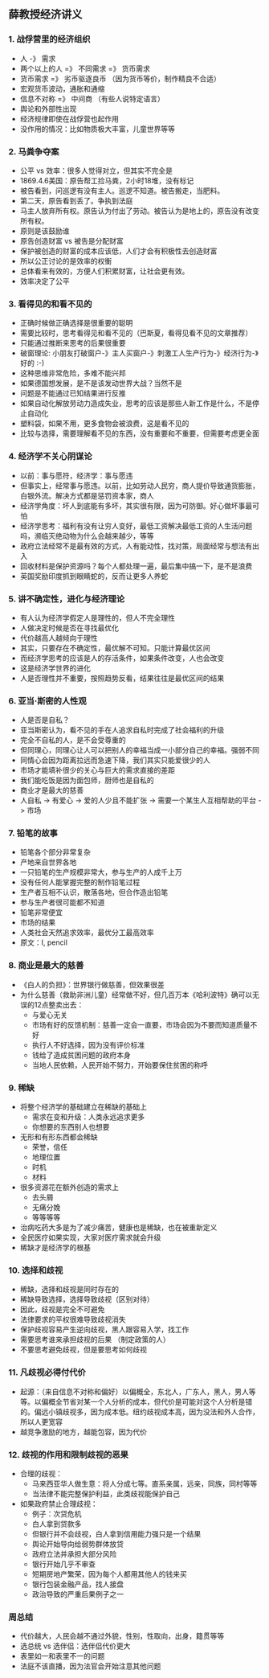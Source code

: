 ## 薛教授经济讲义
### 1. 战俘营里的经济组织
- 人 -》 需求
- 两个以上的人 =》 不同需求 =》 货币需求
- 货币需求 =》 劣币驱逐良币 （因为货币等价，制作精良不合适）
- 宏观货币波动，通胀和通缩
- 信息不对称 =》 中间商 （有些人说特定语言）
- 舆论和外部性出现
- 经济规律即使在战俘营也起作用
- 没作用的情况：比如物质极大丰富，儿童世界等等

### 2. 马粪争夺案
- 公平 vs 效率：很多人觉得对立，但其实不完全是
- 1869.4.6美国：原告帮工捡马粪，2小时18堆，没有标记
- 被告看到，问巡逻有没有主人。巡逻不知道。被告搬走，当肥料。
- 第二天，原告看到丢了。争执到法庭
- 马主人放弃所有权。原告认为付出了劳动。被告认为是地上的，原告没有改变所有权。
- 原则是该鼓励谁
- 原告创造财富 vs 被告是分配财富
- 保护被创造的财富的成本应该低，人们才会有积极性去创造财富
- 所以公正讨论的是效率的权衡
- 总体看来有效的，方便人们积累财富，让社会更有效。
- 效率决定了公平

### 3. 看得见的和看不见的
- 正确时候做正确选择是很重要的聪明
- 需要比较时，思考看得见和看不见的（巴斯夏，看得见看不见的文章推荐）
- 只能通过推断来思考的后果很重要
- 破窗理论: 小朋友打破窗户-》主人买窗户-》刺激工人生产行为-》经济行为-》好的 :-)
- 这种思维非常危险，多难不能兴邦
- 如果德国想发展，是不是该发动世界大战？当然不是
- 问题是不能通过已知结果进行反推
- 如果自动化解放劳动力造成失业，思考的应该是那些人新工作是什么，不是停止自动化
- 塑料袋，如果不用，更多食物会被浪费，这是看不见的
- 比较与选择，需要理解看不见的东西，没有重要和不重要，但需要考虑更全面

### 4. 经济学不关心阴谋论
- 以前：事与愿符，经济学：事与愿违
- 但事实上，经常事与愿违。以前，比如劳动人民穷，商人提价导致通货膨胀，白银外流。解决方式都是惩罚资本家，商人
- 经济学角度：坏人到底能有多坏，其实很有限，因为可防御。好心做坏事最可怕
- 经济学思考：福利有没有让穷人变好，最低工资解决最低工资的人生活问题吗，濒临灭绝动物为什么会越来越少，等等
- 政府立法经常不是最有效的方式，人有能动性，找对策，局面经常与想法有出入
- 回收材料是保护资源吗？每个人都处理一遍，最后集中搞一下，是不是浪费
- 英国奖励印度抓到眼睛蛇的，反而让更多人养蛇

### 5. 讲不确定性，进化与经济理论
- 有人认为经济学假定人是理性的，但人不完全理性
- 人做决定时候是否在寻找最优化
- 代价越高人越倾向于理性
- 其实，只要存在不确定性，最优解不可知。只能计算最优区间
- 而经济学思考的应该是人的存活条件，如果条件改变，人也会改变
- 这是经济学世界的进化
- 人是否理性并不重要，按照趋势反看，结果往往是最优区间的结果

### 6. 亚当·斯密的人性观
- 人是否是自私？
- 亚当斯密认为，看不见的手在人追求自私时完成了社会福利的升级
- 完全不自私的人，是不会受尊重的
- 但同理心，同理心让人可以把别人的幸福当成一小部分自己的幸福。强弱不同
- 同情心会因为距离拉远而急速下降，我们其实只能爱很少的人
- 市场才能填补很少的关心与巨大的需求直接的差距
- 我们能吃饭是因为面包师，厨师也是自私的
- 商业才是最大的慈善
- 人自私 -> 有爱心 -> 爱的人少且不能扩张 -> 需要一个某生人互相帮助的平台 -> 市场

### 7. 铅笔的故事
- 铅笔各个部分非常复杂
- 产地来自世界各地
- 一只铅笔的生产规模非常大，参与生产的人成千上万
- 没有任何人能掌握完整的制作铅笔过程
- 生产者互相不认识，散落各地，但合作造出铅笔
- 参与生产者很可能都不知道
- 铅笔非常便宜
- 市场的结果
- 人类社会天然追求效率，最优分工最高效率
- 原文：I, pencil

### 8. 商业是最大的慈善
- 《白人的负担》：世界银行做慈善，但效果很差
- 为什么慈善（救助非洲儿童）经常做不好，但几百万本《哈利波特》确可以无误的12点整卖出去：
  - 与爱心无关
  - 市场有好的反馈机制：慈善一定会一直要，市场会因为不要而知道质量不好
  - 执行人不好选择，因为没有评价标准
  - 钱给了造成贫困问题的政府本身
  - 当地人民依赖，人民开始不努力，开始要保住贫困的称呼

### 9. 稀缺
- 将整个经济学的基础建立在稀缺的基础上
  - 需求在变和升级：人类永远追求更多
  - 你想要的东西别人也想要
- 无形和有形东西都会稀缺
  - 荣誉，信任
  - 地理位置
  - 时机
  - 材料
- 很多资源花在额外创造的需求上
  - 去头屑
  - 无痛分娩
  - 等等等等
- 治病吃药大多是为了减少痛苦，健康也是稀缺，也在被重新定义
- 全民医疗如果实现，大家对医疗需求就会升级
- 稀缺才是经济学的根基

### 10. 选择和歧视
- 稀缺，选择和歧视是同时存在的
- 稀缺导致选择，选择导致歧视（区别对待）
- 因此，歧视是完全不可避免
- 法律要求的平权很难导致歧视消失
- 保护歧视容易产生逆向歧视，黑人跟容易入学，找工作
- 需要思考谁来承担歧视的后果 （制定政策的人）
- 不要思考避免歧视，但是要思考如何歧视

### 11. 凡歧视必得付代价
- 起源：（来自信息不对称和偏好）以偏概全，东北人，广东人，黑人，男人等等。以偏概全节省对某一个人分析的成本，但代价是可能对这个人分析是错的。偏远小镇歧视多，因为成本低。纽约歧视成本高，因为没法和外人合作，所以人更宽容
- 越竞争激励的地方，越能包容，因为代价

### 12. 歧视的作用和限制歧视的恶果
- 合理的歧视：
  - 马来西亚华人做生意：将人分成七等。直系亲属，远亲，同族，同村等等
  - 当法律不能完整保护利益，此类歧视能保护自己
- 如果政府禁止合理歧视：
  - 例子：次贷危机
  - 白人拿到贷款多
  - 但银行并不会歧视，白人拿到信用能力强只是一个结果
  - 舆论开始导向给弱势群体放贷
  - 政府立法并承担大部分风险
  - 银行开始几乎不审查
  - 短期房地产繁荣，因为每个人都用其他人的钱来买
  - 银行包装金融产品，找人接盘
  - 政治导致的严重后果例子之一

### 周总结
- 代价越大，人民会越不通过外貌，性别，性取向，出身，籍贯等等
- 选总统 vs 选伴侣：选伴侣代价更大
- 表里如一和表里不一的问题
- 法庭不该直播，因为法官会开始注意其他问题
